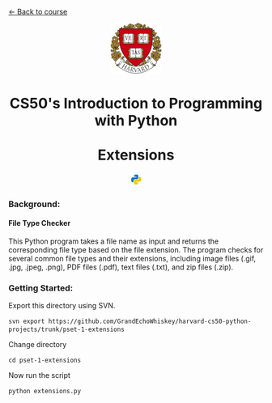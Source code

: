 [<- Back to course](../README.md)

<p align="center"><a href="https://cs50.harvard.edu/python/2022/">
  <img src="https://github.com/GrandEchoWhiskey/grandechowhiskey/blob/main/icons/course/harvard100.png" /><br>
</a></p>
<h1 align="center">CS50's Introduction to Programming with Python<br><br>Extensions</h1>

<p align="center"><a href="#">
  <img src="https://github.com/GrandEchoWhiskey/grandechowhiskey/blob/main/icons/programming/python.png" />
</a></p>

### Background:
#### File Type Checker
This Python program takes a file name as input and returns the corresponding file type based on the file extension. The program checks for several common file types and their extensions, including image files (.gif, .jpg, .jpeg, .png), PDF files (.pdf), text files (.txt), and zip files (.zip).

### Getting Started:
Export this directory using SVN.
```
svn export https://github.com/GrandEchoWhiskey/harvard-cs50-python-projects/trunk/pset-1-extensions
```
Change directory
```
cd pset-1-extensions
```
Now run the script
```
python extensions.py
```
